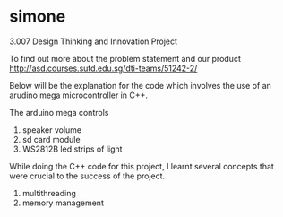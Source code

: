 # simone
3.007 Design Thinking and Innovation Project

To find out more about the problem statement and our product
http://asd.courses.sutd.edu.sg/dti-teams/51242-2/

Below will be the explanation for the code which involves the use of an arudino mega microcontroller in C++.

The arduino mega controls 
1. speaker volume 
2. sd card module
3. WS2812B led strips of light

While doing the C++ code for this project, I learnt several concepts that were crucial to the success of the project.
1. multithreading 
2. memory management

